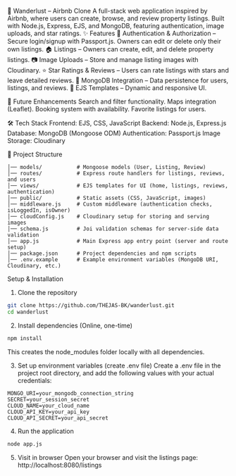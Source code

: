 🏡 Wanderlust – Airbnb Clone
A full-stack web application inspired by Airbnb, where users can create, browse, and review property listings. Built with Node.js, Express, EJS, and MongoDB, featuring authentication, image uploads, and star ratings.
✨ Features
🔑 Authentication & Authorization – Secure login/signup with Passport.js. Owners can edit or delete only their own listings.
🏠 Listings – Owners can create, edit, and delete property listings.
📷 Image Uploads – Store and manage listing images with Cloudinary.
⭐ Star Ratings & Reviews – Users can rate listings with stars and leave detailed reviews.
💾 MongoDB Integration – Data persistence for users, listings, and reviews.
🎨 EJS Templates – Dynamic and responsive UI.

🚀 Future Enhancements
Search and filter functionality.
Maps integration (Leaflet).
Booking system with availability.
Favorite listings for users.

🛠️ Tech Stack
Frontend: EJS, CSS, JavaScript
Backend: Node.js, Express.js
Database: MongoDB (Mongoose ODM)
Authentication: Passport.js
Image Storage: Cloudinary

📂 Project Structure
```text
│── models/           # Mongoose models (User, Listing, Review)
│── routes/           # Express route handlers for listings, reviews, and users
│── views/            # EJS templates for UI (home, listings, reviews, authentication)
│── public/           # Static assets (CSS, JavaScript, images)
│── middleware.js     # Custom middleware (authentication checks, isLoggedIn, isOwner)
│── cloudConfig.js    # Cloudinary setup for storing and serving images
│── schema.js         # Joi validation schemas for server-side data validation
│── app.js            # Main Express app entry point (server and route setup)
│── package.json      # Project dependencies and npm scripts
│── .env.example      # Example environment variables (MongoDB URI, Cloudinary, etc.)
```

Setup & Installation
1. Clone the repository
```bash
git clone https://github.com/THEJAS-BK/wanderlust.git
cd wanderlust
```
2. Install dependencies (Online, one-time)
```bash
npm install
```
This creates the node_modules folder locally with all dependencies.

3. Set up environment variables (create .env file)
Create a .env file in the project root directory, and add the following values with your actual credentials:
```text
MONGO_URI=your_mongodb_connection_string
SECRET=your_session_secret
CLOUD_NAME=your_cloud_name
CLOUD_API_KEY=your_api_key
CLOUD_API_SECRET=your_api_secret
```
4. Run the application
```bash
node app.js
```
5. Visit in browser
Open your browser and visit the listings page:
http://localhost:8080/listings
